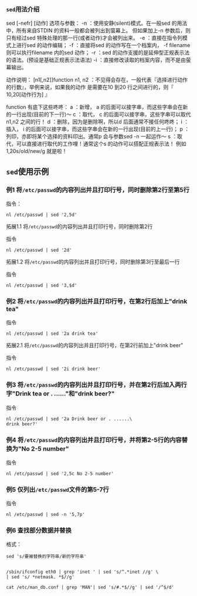 ### `sed`用法介绍
sed [-nefr] [动作] 
选项与参数：
-n ：使用安静(silent)模式。在一般sed 的用法中，所有来自STDIN 的资料一般都会被列出到萤幕上。
      但如果加上-n 参数后，则只有经过sed 特殊处理的那一行(或者动作)才会被列出来。
-e ：直接在指令列模式上进行sed 的动作编辑；
-f ：直接将sed 的动作写在一个档案内， -f filename 则可以执行filename 内的sed 动作；
-r ：sed 的动作支援的是延伸型正规表示法的语法。(预设是基础正规表示法语法)
-i ：直接修改读取的档案内容，而不是由萤幕输出。

动作说明： [n1[,n2]]function
n1, n2 ：不见得会存在，一般代表『选择进行动作的行数』，举例来说，如果我的动作
         是需要在10 到20 行之间进行的，则『 10,20[动作行为] 』

function 有底下这些咚咚：
a ：新增， a 的后面可以接字串，而这些字串会在新的一行出现(目前的下一行)～
c ：取代， c 的后面可以接字串，这些字串可以取代n1,n2 之间的行！
d ：删除，因为是删除啊，所以d 后面通常不接任何咚咚；
i ：插入， i 的后面可以接字串，而这些字串会在新的一行出现(目前的上一行)；
p ：列印，亦即将某个选择的资料印出。通常p 会与参数sed -n 一起运作～
s ：取代，可以直接进行取代的工作哩！通常这个s 的动作可以搭配正规表示法！
      例如1,20s/old/new/g 就是啦！

## `sed`使用示例

### 例1 将`/etc/passwd`的内容列出并且打印行号，同时删除第2行至第5行
指令：
```
nl /etc/passwd | sed '2,5d'
```
拓展1.1 将`/etc/passwd`的内容列出并且打印行号，同时删除第2行

指令
```
nl /etc/passwd | sed '2d'
```

拓展1.2 将`/etc/passwd`的内容列出并且打印行号，同时删除第3行至最后一行

指令
```
nl /etc/passwd | sed '3,$d'
```
### 例2 将`/etc/passwd`的内容列出并且打印行号，在第2行后加上"drink tea"
指令
```
nl /etc/passwd | sed '2a drink tea'
```
拓展2.1 将`/etc/passwd`的内容列出并且打印行号，在第2行前加上"drink beer"

指令
```
nl /etc/passwd | sed '2i drink beer'
```

### 例3 将`/etc/passwd`的内容列出并且打印行号，并在第2行后加入两行字"Drink tea or . ......"和"drink beer?"
指令
```
nl /etc/passwd | sed '2a Drink beer or . ......\
drink beer?'
```

### 例4 将`/etc/passwd`的内容列出并且打印行号，并将第2-5行的内容替换为"No 2-5 number"
指令
```
nl /etc/passwd | sed '2,5c No 2-5 number'
```

### 例5 仅列出`/etc/passwd`文件的第5-7行
指令
```
nl /etc/passwd | sed -n '5,7p'
```

### 例6 查找部分数据并替换
格式：
```
sed 's/要被替换的字符串/新的字符串'


/sbin/ifconfig eth0 | grep 'inet ' | sed 's/^.*inet //g' \
| sed 's/ *netmask. *$//g'

cat /etc/man_db.conf | grep 'MAN'| sed 's/#.*$//g' | sed '/^$/d'
```





















